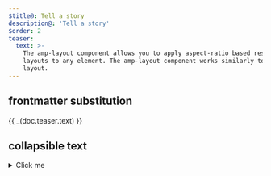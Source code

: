 ```yaml
---
$title@: Tell a story
description@: 'Tell a story'
$order: 2
teaser:
  text: >-
    The amp-layout component allows you to apply aspect-ratio based responsive
    layouts to any element. The amp-layout component works similarly to the
    layout.
---
```


## frontmatter substitution

<div class="teaser">
  <p>{{ _(doc.teaser.text) }}</p>
</div>

## collapsible text

<details>
  <summary>Click me</summary>
  
  ### Heading
  1. Foo
  2. Bar
     * Baz
     * Qux

  ### Some Javascript
  ```js
  function logSomething(something) {
    console.log('Something', something);
  }
  ```
</details>
